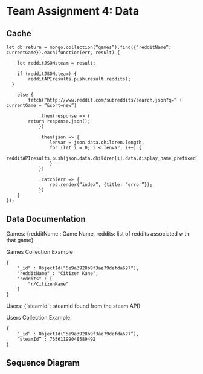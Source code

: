 # Team Assignment 4: Data

## Cache

```
let db_return = mongo.collection(“games”).find({“redditName”: currentGame}).each(function(err, result) {

	let redditJSONsteam = result;
	
	if (redditJSONsteam) {
		redditAPIresults.push(result.reddits);
  }

	else {
		fetch(“http://www.reddit.com/subreddits/search.json?q=” + currentGame + “&sort=new”)

			.then(response => {
        return response.json();
			})

			.then(json => {
				lenvar = json.data.children.length;
				for (let i = 0; i < lenvar; i++) {
          redditAPIresults.push(json.data.children[i].data.display_name_prefixed);
				}
			})

			.catch(err => {
				res.render(“index”, {title: “error”});
			})
	}
});
```

## Data Documentation

Games: {redditName : Game Name, reddits: list of reddits associated with that game}

Games Collection Example
```
{
	"_id" : ObjectId("5e9a3928b9f3ae79defda627"),
	"redditName" : "Citizen Kane",
	"reddits" : [
		"r/CitizenKane"
	]
}
```

Users: {‘steamId’ : steamId found from the steam API}

Users Collection Example:
```
{
	“_id” : ObjectId(“5e9a3928b9f3ae79defda627”),
	“steamId” : 76561199048589492
}
```


## Sequence Diagram

